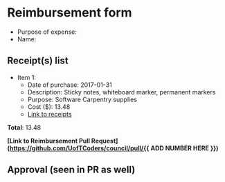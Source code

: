 
# Reimbursement form

- Purpose of expense:
- Name:

## Receipt(s) list

<!-- Replace the below example, following the format provided, and adding items as needed -->

<!-- Example -->
- Item 1:
    - Date of purchase: 2017-01-31
    - Description: Sticky notes, whiteboard marker, permanent markers
    - Purpose: Software Carpentry supplies
    - Cost ($): 13.48
    - [Link to receipts](https://github.com/UofTCoders/council/blob/master/treasurer/receipts/2017-01-31-SWC-Supplies-Maddy.pdf)

**Total**: 13.48
    
**[Link to Reimbursement Pull Request](https://github.com/UofTCoders/council/pull/{{ ADD NUMBER HERE }})**

## Approval (seen in PR as well)
